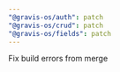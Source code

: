 ```yaml
---
"@gravis-os/auth": patch
"@gravis-os/crud": patch
"@gravis-os/fields": patch
---
```


Fix build errors from merge
